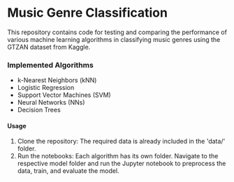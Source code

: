 # Music Genre Classification
This repository contains code for testing and comparing the performance of various machine learning algorithms in classifying music genres using the GTZAN dataset from Kaggle.

### Implemented Algorithms
* k-Nearest Neighbors (kNN)
* Logistic Regression
* Support Vector Machines (SVM)
* Neural Networks (NNs)
* Decision Trees

#### Usage
1. Clone the repository: The required data is already included in the 'data/' folder.
2. Run the notebooks: Each algorithm has its own folder. Navigate to the respective model folder and run the Jupyter notebook to preprocess the data, train, and evaluate the model.
